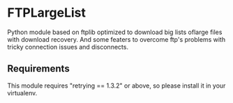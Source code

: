 FTPLargeList
============

Python module based on ftplib optimized to download big lists oflarge files with download 
recovery. And some featers to overcome ftp's problems with tricky connection issues and disconnects.

Requirements
------------

This module requires "retrying == 1.3.2" or above, so please install it in your virtualenv.
